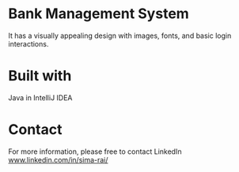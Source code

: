 # Bank Management System
It has a visually appealing design with images, fonts, and basic login interactions.

# Built with
 Java in IntelliJ IDEA
# Contact
For more information, please free to contact LinkedIn www.linkedin.com/in/sima-rai/
